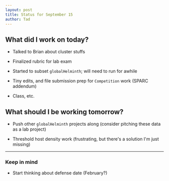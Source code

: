 ```yaml
---
layout: post
title: Status for September 15
author: Tad
---
```



## What did I work on today?

* Talked to Brian about cluster stuffs 

* Finalized rubric for lab exam 

* Started to subset `globalHelminth`; will need to run for awhile 

* Tiny edits, and file submission prep for `Competition` work (SPARC addendum)

* Class, etc. 





## What should I be working tomorrow?

* Push other `globalHelminth` projects along (consider pitching these data as a lab project)

* Threshold host density work (frustrating, but there's a solution I'm just missing)









---

### Keep in mind

* Start thinking about defense date (February?)






<i class="fa fa-code" style="color:pink"> </i>

